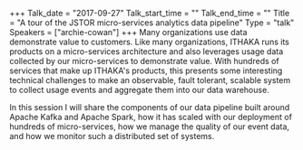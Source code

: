 +++
Talk_date = "2017-09-27"
Talk_start_time = ""
Talk_end_time = ""
Title = "A tour of the JSTOR micro-services analytics data pipeline"
Type = "talk"
Speakers = ["archie-cowan"]
+++
Many organizations use data demonstrate value to customers. Like many organizations, ITHAKA runs its products on a micro-services architecture and also leverages usage data collected by our micro-services to demonstrate value. With hundreds of services that make up ITHAKA's products, this presents some interesting technical challenges to make an observable, fault tolerant, scalable system to collect usage events and aggregate them into our data warehouse. 

In this session I will share the components of our data pipeline built around Apache Kafka and Apache Spark, how it has scaled with our deployment of hundreds of micro-services, how we manage the quality of our event data, and how we monitor such a distributed set of systems. 

